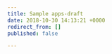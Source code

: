 ```yaml
---
title: Sample apps-draft
date: 2018-10-30 14:13:21 +0000
redirect_from: []
published: false

---
```

